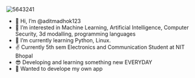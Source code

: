 ![5643241](https://user-images.githubusercontent.com/72328911/135709196-b92cad0c-d26f-4c9f-b986-126c4aa8e544.jpg)


- 👋 Hi, I’m @aditmadhok123
- 👀 I’m interested in Machine Learning, Artificial Intelligence, Computer Security, 3d modalling, programming languages
- 🌱 I’m currently learning Python, Linux.
- ✌ Currently 5th sem Electronics and Communication Student at NIT Bhopal
- 😎 Developing and learning something new EVERYDAY
- 👾 Wanted to develope my own app

<!---
aditmadhok123/aditmadhok123 is a ✨ special ✨ repository because its `README.md` (this file) appears on your GitHub profile.
You can click the Preview link to take a look at your changes.
--->
